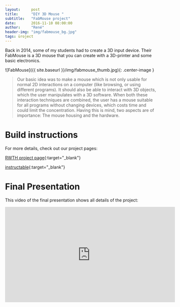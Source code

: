 ```yaml
---
layout:     post
title:      "DIY 3D Mouse "
subtitle:   "FabMouse project"
date:       2016-11-10 08:00:00
author:     "René"
header-img: "img/fabmouse_bg.jpg"
tags: üroject
---
```


Back in 2014, some of my students had to create a 3D input device. Their FabMouse is a 3D mouse that you can create with a 3D-printer and some basic electronics.

![FabMouse]({{ site.baseurl }}/img/fabmouse_thumb.jpg){: .center-image }

> Our basic idea was to make a mouse which is not only usable for normal 2D interactions on a computer (like browsing, or using different programs). It should also be able to interact with 3D objects, which the user manipulates with a 3D software. When both these interaction techniques are combined, the user has a mouse suitable for all programs without changing devices, which costs time and could limit the concentration.
Having this is mind, two aspects are of importance: The mouse housing and the hardware.

# Build instructions
For more details, check out our project pages:

[RWTH project page](http://hci.rwth-aachen.de/fabmouse){:target="_blank"}

[instructable](http://www.instructables.com/id/3D-Mouse/){:target="_blank"}

# Final Presentation
This video of the final presentation shows all details of the project:

<div class="videoWrapper">
<iframe width="560" height="315" src="https://www.youtube.com/embed/b-2cQ2s6rko" frameborder="0" allowfullscreen></iframe>
</div>



